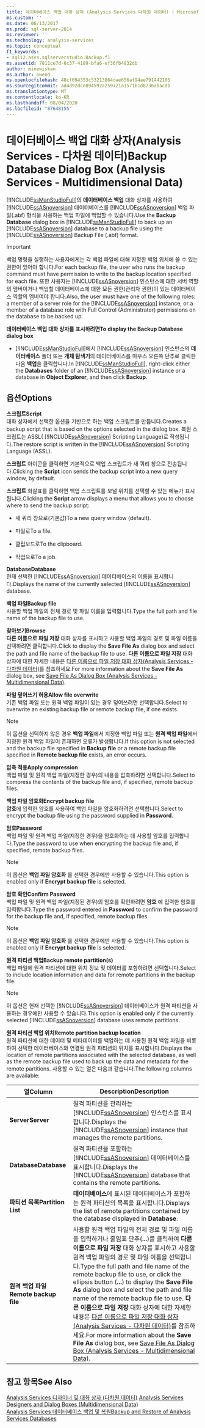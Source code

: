 ```yaml
---
title: 데이터베이스 백업 대화 상자 (Analysis Services 다차원 데이터) | Microsoft Docs
ms.custom: ''
ms.date: 06/13/2017
ms.prod: sql-server-2014
ms.reviewer: ''
ms.technology: analysis-services
ms.topic: conceptual
f1_keywords:
- sql12.asvs.sqlserverstudio.Backup.f1
ms.assetid: 7811ce7d-6c37-4189-bfa6-ef36fb4932db
author: minewiskan
ms.author: owend
ms.openlocfilehash: 48cf094353c53213864dae656af94ae791442105
ms.sourcegitcommit: ad4d92dce894592a259721a1571b1d8736abacdb
ms.translationtype: MT
ms.contentlocale: ko-KR
ms.lasthandoff: 08/04/2020
ms.locfileid: "87648155"
---
```

# <a name="backup-database-dialog-box-analysis-services---multidimensional-data"></a><span data-ttu-id="6aedc-102">데이터베이스 백업 대화 상자(Analysis Services - 다차원 데이터)</span><span class="sxs-lookup"><span data-stu-id="6aedc-102">Backup Database Dialog Box (Analysis Services - Multidimensional Data)</span></span>
  <span data-ttu-id="6aedc-103">[!INCLUDE[ssManStudioFull](../includes/ssmanstudiofull-md.md)]의 **데이터베이스 백업** 대화 상자를 사용하여 [!INCLUDE[ssASnoversion](../includes/ssasnoversion-md.md)] 데이터베이스를 [!INCLUDE[ssASnoversion](../includes/ssasnoversion-md.md)] 백업 파일(.abf) 형식을 사용하는 백업 파일에 백업할 수 있습니다.</span><span class="sxs-lookup"><span data-stu-id="6aedc-103">Use the **Backup Database** dialog box in [!INCLUDE[ssManStudioFull](../includes/ssmanstudiofull-md.md)] to back up an [!INCLUDE[ssASnoversion](../includes/ssasnoversion-md.md)] database to a backup file using the [!INCLUDE[ssASnoversion](../includes/ssasnoversion-md.md)] Backup File (.abf) format.</span></span>  
  
> [!IMPORTANT]  
>  <span data-ttu-id="6aedc-104">백업 명령을 실행하는 사용자에게는 각 백업 파일에 대해 지정한 백업 위치에 쓸 수 있는 권한이 있어야 합니다.</span><span class="sxs-lookup"><span data-stu-id="6aedc-104">For each backup file, the user who runs the backup command must have permission to write to the backup location specified for each file.</span></span> <span data-ttu-id="6aedc-105">또한 사용자는 [!INCLUDE[ssASnoversion](../includes/ssasnoversion-md.md)] 인스턴스에 대한 서버 역할의 멤버이거나 백업할 데이터베이스에 대한 모든 권한(관리자 권한)이 있는 데이터베이스 역할의 멤버여야 합니다.</span><span class="sxs-lookup"><span data-stu-id="6aedc-105">Also, the user must have one of the following roles: a member of a server role for the [!INCLUDE[ssASnoversion](../includes/ssasnoversion-md.md)] instance, or a member of a database role with Full Control (Administrator) permissions on the database to be backed up.</span></span>  
  
 <span data-ttu-id="6aedc-106">**데이터베이스 백업 대화 상자를 표시하려면**</span><span class="sxs-lookup"><span data-stu-id="6aedc-106">**To display the Backup Database dialog box**</span></span>  
  
-   <span data-ttu-id="6aedc-107">[!INCLUDE[ssManStudioFull](../includes/ssmanstudiofull-md.md)]에서 [!INCLUDE[ssASnoversion](../includes/ssasnoversion-md.md)] 인스턴스의 **데이터베이스** 폴더 또는 **개체 탐색기**의 데이터베이스를 마우스 오른쪽 단추로 클릭한 다음 **백업**을 클릭합니다.</span><span class="sxs-lookup"><span data-stu-id="6aedc-107">In [!INCLUDE[ssManStudioFull](../includes/ssmanstudiofull-md.md)], right-click either the **Databases** folder of an [!INCLUDE[ssASnoversion](../includes/ssasnoversion-md.md)] instance or a database in **Object Explorer**, and then click **Backup**.</span></span>  
  
## <a name="options"></a><span data-ttu-id="6aedc-108">옵션</span><span class="sxs-lookup"><span data-stu-id="6aedc-108">Options</span></span>  
 <span data-ttu-id="6aedc-109">**스크립트**</span><span class="sxs-lookup"><span data-stu-id="6aedc-109">**Script**</span></span>  
 <span data-ttu-id="6aedc-110">대화 상자에서 선택한 옵션을 기반으로 하는 백업 스크립트를 만듭니다.</span><span class="sxs-lookup"><span data-stu-id="6aedc-110">Creates a backup script that is based on the options selected in the dialog box.</span></span> <span data-ttu-id="6aedc-111">복원 스크립트는 ASSL( [!INCLUDE[ssASnoversion](../includes/ssasnoversion-md.md)] Scripting Language)로 작성됩니다.</span><span class="sxs-lookup"><span data-stu-id="6aedc-111">The restore script is written in the [!INCLUDE[ssASnoversion](../includes/ssasnoversion-md.md)] Scripting Language (ASSL).</span></span>  
  
 <span data-ttu-id="6aedc-112">**스크립트** 아이콘을 클릭하면 기본적으로 백업 스크립트가 새 쿼리 창으로 전송됩니다.</span><span class="sxs-lookup"><span data-stu-id="6aedc-112">Clicking the **Script** icon sends the backup script into a new query window, by default.</span></span>  
  
 <span data-ttu-id="6aedc-113">**스크립트** 화살표를 클릭하면 백업 스크립트를 보낼 위치를 선택할 수 있는 메뉴가 표시됩니다.</span><span class="sxs-lookup"><span data-stu-id="6aedc-113">Clicking the **Script** arrow displays a menu that allows you to choose where to send the backup script:</span></span>  
  
-   <span data-ttu-id="6aedc-114">새 쿼리 창으로(기본값)</span><span class="sxs-lookup"><span data-stu-id="6aedc-114">To a new query window (default).</span></span>  
  
-   <span data-ttu-id="6aedc-115">파일로</span><span class="sxs-lookup"><span data-stu-id="6aedc-115">To a file.</span></span>  
  
-   <span data-ttu-id="6aedc-116">클립보드로</span><span class="sxs-lookup"><span data-stu-id="6aedc-116">To the clipboard.</span></span>  
  
-   <span data-ttu-id="6aedc-117">작업으로</span><span class="sxs-lookup"><span data-stu-id="6aedc-117">To a job.</span></span>  
  
 <span data-ttu-id="6aedc-118">**Database**</span><span class="sxs-lookup"><span data-stu-id="6aedc-118">**Database**</span></span>  
 <span data-ttu-id="6aedc-119">현재 선택한 [!INCLUDE[ssASnoversion](../includes/ssasnoversion-md.md)] 데이터베이스의 이름을 표시합니다.</span><span class="sxs-lookup"><span data-stu-id="6aedc-119">Displays the name of the currently selected [!INCLUDE[ssASnoversion](../includes/ssasnoversion-md.md)] database.</span></span>  
  
 <span data-ttu-id="6aedc-120">**백업 파일**</span><span class="sxs-lookup"><span data-stu-id="6aedc-120">**Backup file**</span></span>  
 <span data-ttu-id="6aedc-121">사용할 백업 파일의 전체 경로 및 파일 이름을 입력합니다.</span><span class="sxs-lookup"><span data-stu-id="6aedc-121">Type the full path and file name of the backup file to use.</span></span>  
  
 <span data-ttu-id="6aedc-122">**찾아보기**</span><span class="sxs-lookup"><span data-stu-id="6aedc-122">**Browse**</span></span>  
 <span data-ttu-id="6aedc-123">**다른 이름으로 파일 저장** 대화 상자를 표시하고 사용할 백업 파일의 경로 및 파일 이름을 선택하려면 클릭합니다.</span><span class="sxs-lookup"><span data-stu-id="6aedc-123">Click to display the **Save File As** dialog box and select the path and file name of the backup file to use.</span></span> <span data-ttu-id="6aedc-124">**다른 이름으로 파일 저장** 대화 상자에 대한 자세한 내용은 [다른 이름으로 파일 저장 대화 상자&#40;Analysis Services - 다차원 데이터&#41;](save-file-as-dialog-box-analysis-services-multidimensional-data.md)를 참조하세요.</span><span class="sxs-lookup"><span data-stu-id="6aedc-124">For more information about the **Save File As** dialog box, see [Save File As Dialog Box &#40;Analysis Services - Multidimensional Data&#41;](save-file-as-dialog-box-analysis-services-multidimensional-data.md).</span></span>  
  
 <span data-ttu-id="6aedc-125">**파일 덮어쓰기 허용**</span><span class="sxs-lookup"><span data-stu-id="6aedc-125">**Allow file overwrite**</span></span>  
 <span data-ttu-id="6aedc-126">기존 백업 파일 또는 원격 백업 파일이 있는 경우 덮어쓰려면 선택합니다.</span><span class="sxs-lookup"><span data-stu-id="6aedc-126">Select to overwrite an existing backup file or remote backup file, if one exists.</span></span>  
  
> [!NOTE]  
>  <span data-ttu-id="6aedc-127">이 옵션을 선택하지 않은 경우 **백업 파일**에서 지정한 백업 파일 또는 **원격 백업 파일**에서 지정한 원격 백업 파일이 존재하면 오류가 발생합니다.</span><span class="sxs-lookup"><span data-stu-id="6aedc-127">If this option is not selected and the backup file specified in **Backup file** or a remote backup file specified in **Remote backup file** exists, an error occurs.</span></span>  
  
 <span data-ttu-id="6aedc-128">**압축 적용**</span><span class="sxs-lookup"><span data-stu-id="6aedc-128">**Apply compression**</span></span>  
 <span data-ttu-id="6aedc-129">백업 파일 및 원격 백업 파일(지정한 경우)의 내용을 압축하려면 선택합니다.</span><span class="sxs-lookup"><span data-stu-id="6aedc-129">Select to compress the contents of the backup file and, if specified, remote backup files.</span></span>  
  
 <span data-ttu-id="6aedc-130">**백업 파일 암호화**</span><span class="sxs-lookup"><span data-stu-id="6aedc-130">**Encrypt backup file**</span></span>  
 <span data-ttu-id="6aedc-131">**암호**에 입력한 암호를 사용하여 백업 파일을 암호화하려면 선택합니다.</span><span class="sxs-lookup"><span data-stu-id="6aedc-131">Select to encrypt the backup file using the password supplied in **Password**.</span></span>  
  
 <span data-ttu-id="6aedc-132">**암호**</span><span class="sxs-lookup"><span data-stu-id="6aedc-132">**Password**</span></span>  
 <span data-ttu-id="6aedc-133">백업 파일 및 원격 백업 파일(지정한 경우)을 암호화하는 데 사용할 암호를 입력합니다.</span><span class="sxs-lookup"><span data-stu-id="6aedc-133">Type the password to use when encrypting the backup file and, if specified, remote backup files.</span></span>  
  
> [!NOTE]  
>  <span data-ttu-id="6aedc-134"> 이 옵션은 **백업 파일 암호화** 를 선택한 경우에만 사용할 수 있습니다.</span><span class="sxs-lookup"><span data-stu-id="6aedc-134">This option is enabled only if **Encrypt backup file** is selected.</span></span>  
  
 <span data-ttu-id="6aedc-135">**암호 확인**</span><span class="sxs-lookup"><span data-stu-id="6aedc-135">**Confirm Password**</span></span>  
 <span data-ttu-id="6aedc-136">백업 파일 및 원격 백업 파일(지정된 경우)의 암호를 확인하려면 **암호** 에 입력한 암호를 입력합니다.</span><span class="sxs-lookup"><span data-stu-id="6aedc-136">Type the password entered in **Password** to confirm the password for the backup file and, if specified, remote backup files.</span></span>  
  
> [!NOTE]  
>  <span data-ttu-id="6aedc-137"> 이 옵션은 **백업 파일 암호화** 를 선택한 경우에만 사용할 수 있습니다.</span><span class="sxs-lookup"><span data-stu-id="6aedc-137">This option is enabled only if **Encrypt backup file** is selected.</span></span>  
  
 <span data-ttu-id="6aedc-138">**원격 파티션 백업**</span><span class="sxs-lookup"><span data-stu-id="6aedc-138">**Backup remote partition(s)**</span></span>  
 <span data-ttu-id="6aedc-139">백업 파일에 원격 파티션에 대한 위치 정보 및 데이터를 포함하려면 선택합니다.</span><span class="sxs-lookup"><span data-stu-id="6aedc-139">Select to include location information and data for remote partitions in the backup file.</span></span>  
  
> [!NOTE]  
>  <span data-ttu-id="6aedc-140">이 옵션은 현재 선택한 [!INCLUDE[ssASnoversion](../includes/ssasnoversion-md.md)] 데이터베이스가 원격 파티션을 사용하는 경우에만 사용할 수 있습니다.</span><span class="sxs-lookup"><span data-stu-id="6aedc-140">This option is enabled only if the currently selected [!INCLUDE[ssASnoversion](../includes/ssasnoversion-md.md)] database uses remote partitions.</span></span>  
  
 <span data-ttu-id="6aedc-141">**원격 파티션 백업 위치**</span><span class="sxs-lookup"><span data-stu-id="6aedc-141">**Remote partition backup location**</span></span>  
 <span data-ttu-id="6aedc-142">원격 파티션에 대한 데이터 및 메타데이터를 백업하는 데 사용된 원격 백업 파일을 비롯하여 선택한 데이터베이스와 연결된 원격 파티션의 위치를 표시합니다.</span><span class="sxs-lookup"><span data-stu-id="6aedc-142">Displays the location of remote partitions associated with the selected database, as well as the remote backup file used to back up the data and metadata for the remote partitions.</span></span> <span data-ttu-id="6aedc-143">사용할 수 있는 열은 다음과 같습니다.</span><span class="sxs-lookup"><span data-stu-id="6aedc-143">The following columns are available:</span></span>  
  
|<span data-ttu-id="6aedc-144">열</span><span class="sxs-lookup"><span data-stu-id="6aedc-144">Column</span></span>|<span data-ttu-id="6aedc-145">Description</span><span class="sxs-lookup"><span data-stu-id="6aedc-145">Description</span></span>|  
|------------|-----------------|  
|<span data-ttu-id="6aedc-146">**Server**</span><span class="sxs-lookup"><span data-stu-id="6aedc-146">**Server**</span></span>|<span data-ttu-id="6aedc-147">원격 파티션을 관리하는 [!INCLUDE[ssASnoversion](../includes/ssasnoversion-md.md)] 인스턴스를 표시합니다.</span><span class="sxs-lookup"><span data-stu-id="6aedc-147">Displays the [!INCLUDE[ssASnoversion](../includes/ssasnoversion-md.md)] instance that manages the remote partitions.</span></span>|  
|<span data-ttu-id="6aedc-148">**Database**</span><span class="sxs-lookup"><span data-stu-id="6aedc-148">**Database**</span></span>|<span data-ttu-id="6aedc-149">원격 파티션을 포함하는 [!INCLUDE[ssASnoversion](../includes/ssasnoversion-md.md)] 데이터베이스를 표시합니다.</span><span class="sxs-lookup"><span data-stu-id="6aedc-149">Displays the [!INCLUDE[ssASnoversion](../includes/ssasnoversion-md.md)] database that contains the remote partitions.</span></span>|  
|<span data-ttu-id="6aedc-150">**파티션 목록**</span><span class="sxs-lookup"><span data-stu-id="6aedc-150">**Partition List**</span></span>|<span data-ttu-id="6aedc-151">**데이터베이스**에 표시된 데이터베이스가 포함하는 원격 파티션의 목록을 표시합니다.</span><span class="sxs-lookup"><span data-stu-id="6aedc-151">Displays the list of remote partitions contained by the database displayed in **Database**.</span></span>|  
|<span data-ttu-id="6aedc-152">**원격 백업 파일**</span><span class="sxs-lookup"><span data-stu-id="6aedc-152">**Remote backup file**</span></span>|<span data-ttu-id="6aedc-153">사용할 원격 백업 파일의 전체 경로 및 파일 이름을 입력하거나 줄임표 단추(**...**)를 클릭하여 **다른 이름으로 파일 저장** 대화 상자를 표시하고 사용할 원격 백업 파일의 경로 및 파일 이름을 선택합니다.</span><span class="sxs-lookup"><span data-stu-id="6aedc-153">Type the full path and file name of the remote backup file to use, or click the ellipsis button (**...**) to display the **Save File As** dialog box and select the path and file name of the remote backup file to use.</span></span> <span data-ttu-id="6aedc-154">**다른 이름으로 파일 저장** 대화 상자에 대한 자세한 내용은 [다른 이름으로 파일 저장 대화 상자&#40;Analysis Services - 다차원 데이터&#41;](save-file-as-dialog-box-analysis-services-multidimensional-data.md)를 참조하세요.</span><span class="sxs-lookup"><span data-stu-id="6aedc-154">For more information about the **Save File As** dialog box, see [Save File As Dialog Box &#40;Analysis Services - Multidimensional Data&#41;](save-file-as-dialog-box-analysis-services-multidimensional-data.md).</span></span>|  
  
## <a name="see-also"></a><span data-ttu-id="6aedc-155">참고 항목</span><span class="sxs-lookup"><span data-stu-id="6aedc-155">See Also</span></span>  
 <span data-ttu-id="6aedc-156">[Analysis Services 디자이너 및 대화 상자 &#40;다차원 데이터&#41;](analysis-services-designers-and-dialog-boxes-multidimensional-data.md) </span><span class="sxs-lookup"><span data-stu-id="6aedc-156">[Analysis Services Designers and Dialog Boxes &#40;Multidimensional Data&#41;](analysis-services-designers-and-dialog-boxes-multidimensional-data.md) </span></span>  
 [<span data-ttu-id="6aedc-157">Analysis Services 데이터베이스 백업 및 복원</span><span class="sxs-lookup"><span data-stu-id="6aedc-157">Backup and Restore of Analysis Services Databases</span></span>](multidimensional-models/backup-and-restore-of-analysis-services-databases.md)  
  
  
